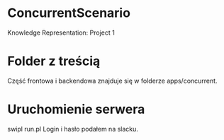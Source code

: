 # ConcurrentScenario
Knowledge Representation: Project 1

# Folder z treścią
Część frontowa i backendowa znajduje się w folderze apps/concurrent.

# Uruchomienie serwera
swipl run.pl
Login i hasło podałem na slacku.
